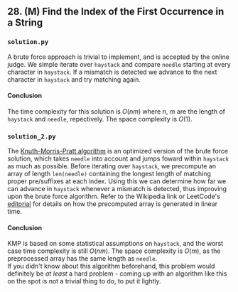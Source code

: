 ## 28. (M) Find the Index of the First Occurrence in a String

### `solution.py`
A brute force approach is trivial to implement, and is accepted by the online judge. We simple iterate over `haystack` and compare `needle` starting at every character in `haystack`. If a mismatch is detected we advance to the next character in `haystack` and try matching again.  
  
#### Conclusion
The time complexity for this solution is $O(nm)$ where $n$, $m$ are the length of `haystack` and `needle`, repectively. The space complexity is $O(1)$.  
  
  
### `solution_2.py`
The [Knuth-Morris-Pratt algorithm](https://en.wikipedia.org/wiki/Knuth–Morris–Pratt_algorithm) is an optimized version of the brute force solution, which takes `needle` into account and jumps foward within `haystack` as much as possible. Before iterating over `haystack`, we precompute an array of length `len(needle)` containing the longest length of matching proper pre/suffixes at each index. Using this we can determine how far we can advance in `haystack` whenever a mismatch is detected, thus improving upon the brute force algorithm. Refer to the Wikipedia link or LeetCode's [editorial](https://leetcode.com/problems/find-the-index-of-the-first-occurrence-in-a-string/editorial/) for details on how the precomputed array is generated in linear time.  

#### Conclusion
KMP is based on some statistical assumptions on `haystack`, and the worst case time complexity is still $O(nm)$. The space complexity is $O(m)$, as the preprocessed array has the same length as `needle`.  
If you didn't know about this algorithm beforehand, this problem would definitely be *at least* a hard problem - coming up with an algorithm like this on the spot is not a trivial thing to do, to put it lightly.  
  
  